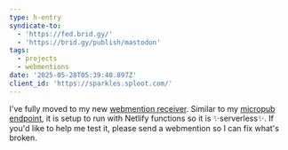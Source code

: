 ```yaml
---
type: h-entry
syndicate-to:
  - 'https://fed.brid.gy/'
  - 'https://brid.gy/publish/mastodon'
tags:
  - projects
  - webmentions
date: '2025-05-28T05:39:40.897Z'
client_id: 'https://sparkles.sploot.com/'
---
```

I've fully moved to my new [webmention receiver](https://github.com/benjifs/serverless-webmentions). Similar to my [micropub endpoint](https://github.com/benjifs/micropub), it is setup to run with Netlify functions so it is ✨serverless✨. If you'd like to help me test it, please send a webmention so I can fix what's broken.
